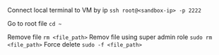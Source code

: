 Connect local terminal to VM by ip
`ssh root@<sandbox-ip> -p 2222`

Go to root file
`cd ~`

Remove file 
`rm <file_path>`
Remov file using super admin role
`sudo rm <file_path>`
Force delete
`sudo -f <file_path>`

